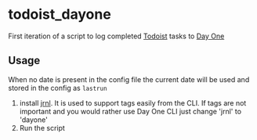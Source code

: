 # todoist_dayone
First iteration of a script to log completed [Todoist](https://todoist.com/) tasks to [Day One](http://dayoneapp.com/)

## Usage
When no date is present in the config file the current date will be used and
stored in the config as `lastrun`
1. install [jrnl](https://maebert.github.io/jrnl/). It is used to support tags easily from the CLI. If tags are not important and you would rather use Day One CLI just change 'jrnl' to 'dayone'
2. Run the script
